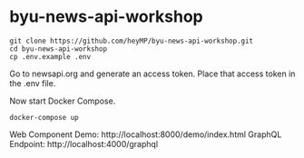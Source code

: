 # byu-news-api-workshop

```
git clone https://github.com/heyMP/byu-news-api-workshop.git
cd byu-news-api-workshop
cp .env.example .env
```

Go to newsapi.org and generate an access token.  Place that access token in the .env file.

Now start Docker Compose.

```
docker-compose up
```

Web Component Demo: http://localhost:8000/demo/index.html
GraphQL Endpoint: http://localhost:4000/graphql
